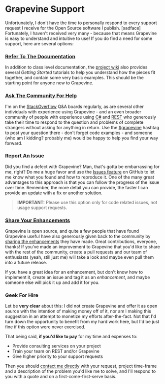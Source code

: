 Grapevine Support
=================

Unfortunately, I don't have the time to personally respond to every support request I receive for the Open Source software I publish. [sadface] Fortunately, I haven't received very many - because that means Grapevine is easy to understand and intuitive to use! If you do find a need for some support, here are several options:

### [Refer To The Documentation](https://github.com/scottoffen/Grapevine/wiki) ###

In addition to class level documentation, the [project wiki](https://github.com/scottoffen/Grapevine/wiki) also provides several *Getting Started* tutorials to help you understand how the pieces fit together, and contain some very basic examples. This should be the starting point for anyone new to Grapevine.

### [Ask The Community For Help](http://stackoverflow.com/questions/tagged/grapevine?sort=newest) ###

I'm on the [StackOverflow](http://stackoverflow.com/) Q&A boards regularly, as are several other individuals with experience using Grapevine - and an even broader community of people with experience using [C#](http://stackoverflow.com/questions/tagged/c%23) and [REST](http://stackoverflow.com/questions/tagged/rest) who generously take their time to respond to the question and problems of complete strangers without asking for anything in return. Use the [#grapevine](http://stackoverflow.com/questions/tagged/grapevine?sort=newest) hashtag to post your question there - don't forget code examples - and someone (who am I kidding? probably me) would be happy to help you find your way forward.

### [Report An Issue](https://github.com/scottoffen/Grapevine/issues) ###

Did you find a defect with Grapevine? Man, that's gotta be embarrassing for me, right? Do me a huge favor and use the [Issues feature](https://github.com/scottoffen/Grapevine/issues) on GitHub to let me know what you found and how to reproduce it. One of the many great advantages to this approach is that you can follow the progress of the issue over time. Remember, the more detail you can provide, the faster I can provide an update with a fix or another solution.

>**IMPORTANT:** Please use this option only for code related issues, not usage support requests.

### [Share Your Enhancements](https://github.com/scottoffen/Grapevine/graphs/contributors) ###

Grapevine is open source, and quite a few people that have found Grapevine useful have also generously given back to the community by [sharing the enhancements](https://github.com/scottoffen/Grapevine/graphs/contributors) they have made. Great contributions, everyone, thanks! If you've made an improvement to Grapevine that you'd like to share with the rest of the community, create a pull requests and our team of enthusiasts (yeah, still just me) will take a look and maybe even pull them into a future release.

If you have a great idea for an enhancement, but don't know how to implement it, create an issue and tag it as an *enhancement*, and maybe someone else will pick it up and add it for you.

### Geek For Hire ###

Let be **very clear** about this: I did not create Grapevine and offer it as open source with the intention of making money off of it, nor am I making this suggestion in an attempt to monetize my efforts after-the-fact. Not that I'd turn down the opportunity to benefit from my hard work here, but I'd be just fine if this option were never exercised.

That being said, **if you'd like to pay** for my time and expenses to:

- Provide consulting services on your project
- Train your team on REST and/or Grapevine
- Give higher priority to your support requests

Then you should [contact me directly](mailto:github@scottoffen.com) with your request, project time-frame and a description of the problem you'd like me to solve, and I'll respond to you with a quote and on a first-come-first-serve basis.
